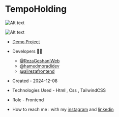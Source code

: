# TempoHolding

![Alt text](https://github.com/user-attachments/assets/8eb8a167-c138-47e7-b45c-a1eb7d4056a4)


![Alt text](https://github.com/user-attachments/assets/d7bddf98-33d1-4417-9253-1110218413f6)


- [Demo Project](https://rezageshaniweb.github.io/TempoHolding/)


- Developers 👨‍💻
   - [@RezaGeshaniWeb](https://github.com/RezaGeshaniWeb)
   - [@hamedmoradidev](https://github.com/hamedmoradidev)
   - [@alirezafrontend](https://github.com/alirezafrontend)

- Created - 2024-12-08

- Technologies Used - Html , Css , TailwindCSS

- Role - Frontend

- How to reach me : with my [instagram](https://www.instagram.com/rezageshani_web) and [linkedin](http://www.linkedin.com/in/reza-geshani-web)
